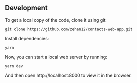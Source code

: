 ## Development

To get a local copy of the code, clone it using git:

```
git clone https://github.com/zehan12/contacts-web-app.git
```

Install dependencies:

```
yarn
```

Now, you can start a local web server by running:

```
yarn dev
```

And then open http://localhost:8000 to view it in the browser.
